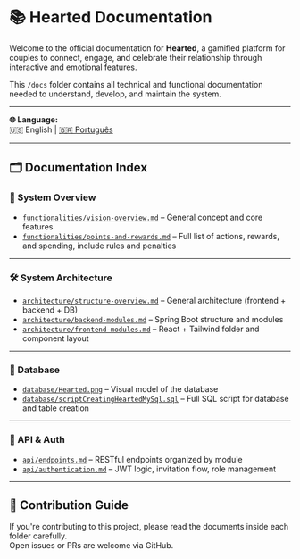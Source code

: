 # 📚 Hearted Documentation

Welcome to the official documentation for **Hearted**, a gamified platform for couples to connect, engage, and celebrate their relationship through interactive and emotional features.

This `/docs` folder contains all technical and functional documentation needed to understand, develop, and maintain the system.

---

**🌐 Language:**  
🇺🇸 English | [🇧🇷 Português](README.md)

---

## 🗂️ Documentation Index

### 📌 System Overview

- [`functionalities/vision-overview.md`](./functionalities/vision-overview.md) – General concept and core features  
- [`functionalities/points-and-rewards.md`](./functionalities/points-and-rewards.md) – Full list of actions, rewards, and spending, include rules and penalties

---

### 🛠️ System Architecture

- [`architecture/structure-overview.md`](./architecture/structure-overview.md) – General architecture (frontend + backend + DB)  
- [`architecture/backend-modules.md`](./architecture/backend-modules.md) – Spring Boot structure and modules  
- [`architecture/frontend-modules.md`](./architecture/frontend-modules.md) – React + Tailwind folder and component layout  

---

### 🧩 Database

- [`database/Hearted.png`](./database/Hearted.png) – Visual model of the database  
- [`database/scriptCreatingHeartedMySql.sql`](./database/scriptCreatingHeartedMySql.sql) – Full SQL script for database and table creation  

---

### 🔁 API & Auth

- [`api/endpoints.md`](./api/endpoints.md) – RESTful endpoints organized by module  
- [`api/authentication.md`](./api/authentication.md) – JWT logic, invitation flow, role management  

---

## 📎 Contribution Guide

If you're contributing to this project, please read the documents inside each folder carefully.  
Open issues or PRs are welcome via GitHub.